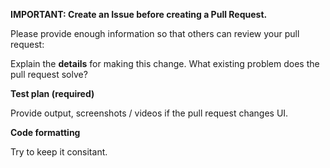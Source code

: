 **IMPORTANT: Create an Issue before creating a Pull Request.**

Please provide enough information so that others can review your pull request:

<!-- You can skip this if it's simple documantaion. -->

Explain the **details** for making this change. What existing problem does the pull request solve?

<!-- Example: When "Adding a function to do X", explain why it is necessary to have a way to do X. -->

**Test plan (required)**

Provide output, screenshots / videos if the pull request changes UI.

**Code formatting**

Try to keep it consitant. 

